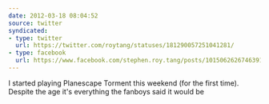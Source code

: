 ```yaml
---
date: 2012-03-18 08:04:52
source: twitter
syndicated:
- type: twitter
  url: https://twitter.com/roytang/statuses/181290057251041281/
- type: facebook
  url: https://www.facebook.com/stephen.roy.tang/posts/10150626267463912
---
```


I started playing Planescape Torment this weekend (for the first time). Despite the age it's everything the fanboys said it would be